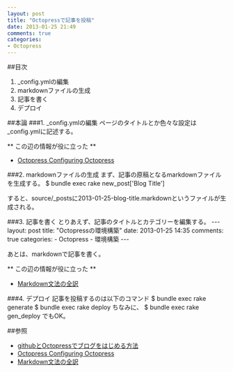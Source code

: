 ```yaml
---
layout: post
title: "Octopressで記事を投稿"
date: 2013-01-25 21:49
comments: true
categories:
- Octopress
---
```


##目次
1. _config.ymlの編集
2. markdownファイルの生成
3. 記事を書く
4. デプロイ

<!-- more -->

##本論
###1. _config.ymlの編集
ページのタイトルとか色々な設定は_config.ymlに記述する。

** この辺の情報が役に立った **  <br />
- [Octopress Configuring Octopress][2]


###2. markdownファイルの生成
まず、記事の原稿となるmarkdownファイルを生成する。
	$ bundle exec rake new_post['Blog Title']

すると、source/_postsに2013-01-25-blog-title.markdownというファイルが生成される。


###3. 記事を書く
とりあえず、記事のタイトルとカテゴリーを編集する。
	---
	layout: post
	title: "Octopressの環境構築"
	date: 2013-01-25 14:35
	comments: true
	categories:
	- Octopress
	- 環境構築
	---

あとは、markdownで記事を書く。

** この辺の情報が役に立った **  <br />
- [Markdown文法の全訳][3]


###4. デプロイ
記事を投稿するのは以下のコマンド
	$ bundle exec rake generate
	$ bundle exec rake deploy
ちなみに、
	$ bundle exec rake gen_deploy
でもOK。


##参照
- [githubとOctopressでブログをはじめる方法][1]
- [Octopress Configuring Octopress][2]
- [Markdown文法の全訳][3]

<!-- 参照 -->
[1]: http://kbaba1001.github.com/blog/2012/06/05/githubtooctopressdeburoguwohazimerufang-fa/ "githubとOctopressでブログをはじめる方法"
[2]: http://octopress.org/docs/configuring/ "Octopress Configuring Octopress"
[3]: http://blog.2310.net/archives/6 "Markdown文法の全訳"


